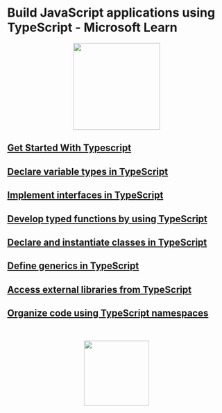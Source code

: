 # Build JavaScript applications using TypeScript - Microsoft Learn

<div align="center">
  <img src="https://dotnet.microsoft.com/static/images/illustrations/swimlane-mslearn-small.svg?v=etNgnmUT_CgDsI4SLwzWppFijK2p2pa6KroexGdN6ow" height="200px">
</div>

## [Get Started With Typescript](./getStarted.md)
## [Declare variable types in TypeScript](./declareVariables.md)
## [Implement interfaces in TypeScript](./interfaces.md)
## [Develop typed functions by using TypeScript](functions.md)
## [Declare and instantiate classes in TypeScript](./classes.md)
## [Define generics in TypeScript](./generics.md)
## [Access external libraries from TypeScript](./libraries.md)
## [Organize code using TypeScript namespaces](./namespaces.md)

<div align="center">
  <br><br>
  <img src="https://upload.wikimedia.org/wikipedia/commons/thumb/4/4c/Typescript_logo_2020.svg/2048px-Typescript_logo_2020.svg.png" height="150px">
</div>